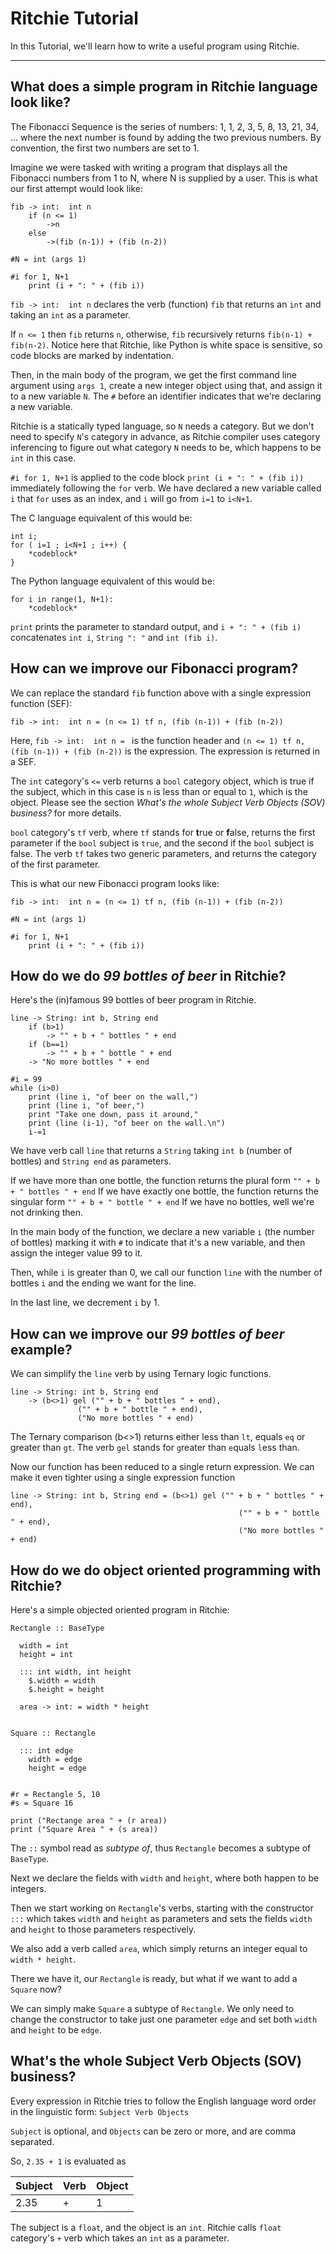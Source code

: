 Ritchie Tutorial
===================


In this Tutorial, we'll learn how to write a useful program using Ritchie.

----------

What does a simple program in Ritchie language look like?
----------------------------------------------------------------------
The Fibonacci Sequence is the series of numbers: 1, 1, 2, 3, 5, 8, 13, 21, 34, ... where the next number is found by adding the two previous numbers. By convention, the first two numbers are set to 1.

Imagine we were tasked with writing a program that displays all the Fibonacci numbers from 1 to N, where N is supplied by a user. This is what our first attempt would look like:

    fib -> int:  int n
        if (n <= 1)
            ->n
        else
            ->(fib (n-1)) + (fib (n-2))

    #N = int (args 1)

    #i for 1, N+1
        print (i + ": " + (fib i))

`fib -> int:  int n` declares the verb (function) `fib` that returns an `int` and taking an `int` as a parameter.

If `n <= 1` then `fib` returns `n`, otherwise, `fib` recursively returns `fib(n-1) + fib(n-2)`.  Notice here that Ritchie, like Python is white space is sensitive, so code blocks are marked by indentation.

Then, in the main body of the program, we get the first command line argument using `args 1`, create a new integer object using that, and assign it to a new variable `N`. The `#` before an identifier indicates that we're declaring a new variable.

Ritchie is a statically typed language, so `N` needs a category. But we don't need to specify `N`'s category in advance, as Ritchie compiler uses category inferencing to figure out what category `N` needs to be, which happens to be `int` in this case.

`#i for 1, N+1` is applied to the code block `print (i + ": " + (fib i))` immediately following the `for` verb. We have declared a new variable called `i` that `for` uses as an index, and `i` will go from `i=1` to `i<N+1`.

The C language equivalent of this would be:

    int i;
    for ( i=1 ; i<N+1 ; i++) {
	    *codeblock*
    }

The Python language equivalent of this would be:

    for i in range(1, N+1):
    	*codeblock*

`print` prints the parameter to standard output, and `i + ": " + (fib i)` concatenates `int i`, `String ": "` and `int (fib i)`.

How can we improve our Fibonacci program?
-----------------------------------------------------

We can replace the standard `fib` function above with a single expression function (SEF):

    fib -> int:  int n = (n <= 1) tf n, (fib (n-1)) + (fib (n-2))

Here, `fib -> int:  int n = ` is the function header and `(n <= 1) tf n, (fib (n-1)) + (fib (n-2))` is the expression. The expression is returned in a SEF.

The `int` category's `<=` verb returns a `bool` category object, which is true if the subject, which in this case is `n` is less than or equal to `1`, which is the object. Please see the section *What's the whole Subject Verb Objects (SOV) business?* for more details.

`bool` category's `tf` verb, where `tf` stands for **t**rue or **f**alse, returns the first parameter if the `bool` subject is `true`, and the second if the `bool` subject is false. The verb `tf` takes two generic parameters, and returns the category of the first parameter.

This is what our new Fibonacci program looks like:

    fib -> int:  int n = (n <= 1) tf n, (fib (n-1)) + (fib (n-2))

    #N = int (args 1)

    #i for 1, N+1
        print (i + ": " + (fib i))


How do we do *99 bottles of beer* in Ritchie?
-------------------------------------------------------
Here's the (in)famous 99 bottles of beer program in Ritchie.

    line -> String: int b, String end
        if (b>1)
            -> "" + b + " bottles " + end
        if (b==1)
            -> "" + b + " bottle " + end
        -> "No more bottles " + end

    #i = 99
    while (i>0)
        print (line i, "of beer on the wall,")
        print (line i, "of beer,")
        print "Take one down, pass it around,"
        print (line (i-1), "of beer on the wall.\n")
        i-=1


We have verb call `line` that returns a `String` taking `int b` (number of bottles) and `String end` as parameters.

If we have more than one bottle, the function returns the plural form `"" + b + " bottles " + end`
If we have exactly one bottle, the function returns the singular form `"" + b + " bottle " + end`
If we have no bottles, well we're not drinking then.

In the main body of the function, we declare a new variable `i` (the number of bottles) marking it with `#` to indicate that it's a new variable, and then assign the integer value 99 to it.

Then, while `i` is greater than 0,  we call  our function `line` with the number of bottles `i` and the ending we want for the line.

In the last line, we decrement `i` by 1.

How can we improve our *99 bottles of beer* example?
----------------------------------------------------------------

We can simplify the `line` verb by using Ternary logic functions.

    line -> String: int b, String end
        -> (b<>1) gel ("" + b + " bottles " + end),
			       ("" + b + " bottle " + end),
			       ("No more bottles " + end)


The Ternary comparison (b<>1) returns either less than `lt`, equals `eq` or greater than `gt`. The verb `gel` stands for `g`reater than `e`quals `l`ess than.


Now our function has been reduced to a single return expression. We can make it even tighter using a single expression function

    line -> String: int b, String end = (b<>1) gel ("" + b + " bottles " + end),
												       ("" + b + " bottle " + end),
												       ("No more bottles " + end)


How do we do object oriented programming with Ritchie?
---------------------------------------------------------------------

Here's a simple objected oriented program in Ritchie:

    Rectangle :: BaseType

      width = int
      height = int

      ::: int width, int height
        $.width = width
        $.height = height

      area -> int: = width * height


    Square :: Rectangle

      ::: int edge
        width = edge
        height = edge


    #r = Rectangle 5, 10
    #s = Square 16

    print ("Rectange area " + (r area))
    print ("Square Area " + (s area))

The `::` symbol read as *subtype of*, thus `Rectangle` becomes a subtype of `BaseType`.

Next we declare the fields with `width` and  `height`, where both happen to be integers.

Then we start working on `Rectangle`'s verbs, starting with the constructor `:::` which takes `width` and  `height` as parameters and sets the fields `width` and  `height` to those parameters respectively.

We also add a verb called `area`, which simply returns an integer equal to `width * height`.

There we have it, our `Rectangle` is ready, but what if we want to add a `Square` now?

We can simply make `Square` a subtype of `Rectangle`.  We only need to change the constructor to take just one parameter `edge` and set both `width` and `height` to be `edge`.

What's the whole Subject Verb Objects (SOV) business?
------------------------------------------------------------------

Every expression in Ritchie tries to follow the English language word order in the linguistic form:
`Subject Verb Objects`

`Subject` is optional, and `Objects` can be zero or more, and are comma separated.

So, `2.35 + 1` is evaluated as

| Subject | Verb | Object  |
|---------|------|---------|
| 2.35  | +   | 1 |

The subject is a  `float`, and the object is an `int`. Ritchie calls `float` category's `+` verb which takes an `int`  as a parameter.







